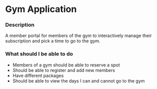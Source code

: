 # Gym Application
### Description
A member portal for members of the gym to interactively manage their subscription and pick a time to go to the gym.

### What should I be able to do
* Members of a gym should be able to reserve a spot
* Should be able to register and add new members
* Have different packages
* Should be able to view the days I can and cannot go to the gym